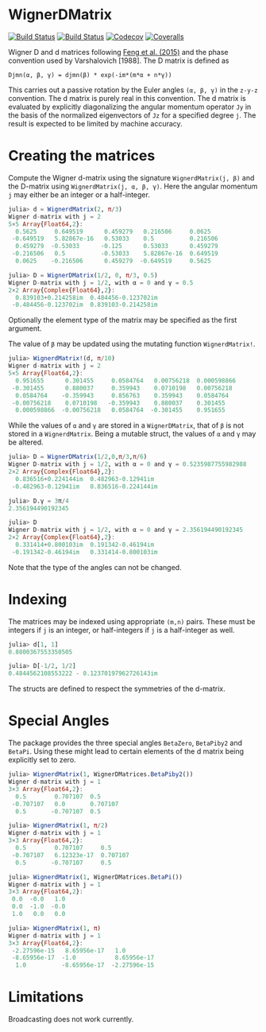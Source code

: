 # WignerDMatrix

[![Build Status](https://travis-ci.com/jishnub/WignerDMatrix.jl.svg?branch=master)](https://travis-ci.com/jishnub/WignerDMatrix.jl)
[![Build Status](https://ci.appveyor.com/api/projects/status/github/jishnub/WignerDMatrix.jl?svg=true)](https://ci.appveyor.com/project/jishnub/WignerDMatrix-jl)
[![Codecov](https://codecov.io/gh/jishnub/WignerDMatrix.jl/branch/master/graph/badge.svg)](https://codecov.io/gh/jishnub/WignerDMatrix.jl)
[![Coveralls](https://coveralls.io/repos/github/jishnub/WignerDMatrix.jl/badge.svg?branch=master)](https://coveralls.io/github/jishnub/WignerDMatrix.jl?branch=master)

Wigner D and d matrices following [Feng et al. (2015)](https://arxiv.org/abs/1507.04535) and the phase convention used by Varshalovich [1988]. The D matrix is defined as 

`Djmn(α, β, γ) = djmn(β) * exp(-im*(m*α + n*γ))`

This carries out a passive rotation by the Euler angles `(α, β, γ)` in the `z-y-z` convention. The d matrix is purely real in this convention. The d matrix is evaluated by explicitly diagonalizing the angular momentum operator `Jy` in the basis of the normalized eigenvectors of `Jz` for a specified degree `j`. The result is expected to be limited by machine accuracy.

# Creating the matrices

Compute the Wigner d-matrix using the signature `WignerdMatrix(j, β)` and the D-matrix using `WignerdMatrix(j, α, β, γ)`. Here the angular momentum `j` may either be an integer or a half-integer.

```julia
julia> d = WignerdMatrix(2, π/3)
Wigner d-matrix with j = 2
5×5 Array{Float64,2}:
  0.5625     0.649519      0.459279   0.216506     0.0625
 -0.649519   5.82867e-16   0.53033    0.5          0.216506
  0.459279  -0.53033      -0.125      0.53033      0.459279
 -0.216506   0.5          -0.53033    5.82867e-16  0.649519
  0.0625    -0.216506      0.459279  -0.649519     0.5625

julia> D = WignerDMatrix(1/2, 0, π/3, 0.5)
Wigner D-matrix with j = 1/2, with α = 0 and γ = 0.5
2×2 Array{Complex{Float64},2}:
  0.839103+0.214258im  0.484456-0.123702im
 -0.484456-0.123702im  0.839103-0.214258im
```

Optionally the element type of the matrix may be specified as the first argument.

The value of `β` may be updated using the mutating function `WignerdMatrix!`.

```julia
julia> WignerdMatrix!(d, π/10)
Wigner d-matrix with j = 2
5×5 Array{Float64,2}:
  0.951655      0.301455     0.0584764   0.00756218  0.000598866
 -0.301455      0.880037     0.359943    0.0710198   0.00756218
  0.0584764    -0.359943     0.856763    0.359943    0.0584764
 -0.00756218    0.0710198   -0.359943    0.880037    0.301455
  0.000598866  -0.00756218   0.0584764  -0.301455    0.951655
```

While the values of `α` and `γ` are stored in a `WignerDMatrix`, that of `β` is not stored in a `WignerdMatrix`. Being a mutable struct, the values of `α` and `γ` may be altered.

```julia
julia> D = WignerDMatrix(1/2,0,π/3,π/6)
Wigner D-matrix with j = 1/2, with α = 0 and γ = 0.5235987755982988
2×2 Array{Complex{Float64},2}:
  0.836516+0.224144im  0.482963-0.12941im
 -0.482963-0.12941im   0.836516-0.224144im

julia> D.γ = 3π/4
2.356194490192345

julia> D
Wigner D-matrix with j = 1/2, with α = 0 and γ = 2.356194490192345
2×2 Array{Complex{Float64},2}:
  0.331414+0.800103im  0.191342-0.46194im
 -0.191342-0.46194im   0.331414-0.800103im
```

Note that the type of the angles can not be changed.

# Indexing

The matrices may be indexed using appropriate `(m,n)` pairs. These must be integers if `j` is an integer, or half-integers if `j` is a half-integer as well.

```julia
julia> d[1, 1]
0.8800367553350505

julia> D[-1/2, 1/2]
0.4844562108553222 - 0.12370197962726143im
```

The structs are defined to respect the symmetries of the d-matrix.

# Special Angles

The package provides the three special angles `BetaZero`, `BetaPiby2` and `BetaPi`. Using these might lead to certain elements of the d matrix being explicitly set to zero.

```julia
julia> WignerdMatrix(1, WignerDMatrices.BetaPiby2())
Wigner d-matrix with j = 1
3×3 Array{Float64,2}:
  0.5        0.707107  0.5
 -0.707107   0.0       0.707107
  0.5       -0.707107  0.5

julia> WignerdMatrix(1, π/2)
Wigner d-matrix with j = 1
3×3 Array{Float64,2}:
  0.5        0.707107     0.5
 -0.707107   6.12323e-17  0.707107
  0.5       -0.707107     0.5

julia> WignerdMatrix(1, WignerDMatrices.BetaPi())
Wigner d-matrix with j = 1
3×3 Array{Float64,2}:
 0.0  -0.0   1.0
 0.0  -1.0  -0.0
 1.0   0.0   0.0

julia> WignerdMatrix(1, π)
Wigner d-matrix with j = 1
3×3 Array{Float64,2}:
 -2.27596e-15   8.65956e-17   1.0
 -8.65956e-17  -1.0           8.65956e-17
  1.0          -8.65956e-17  -2.27596e-15
```

# Limitations

Broadcasting does not work currently.